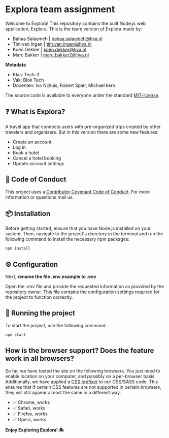 # Explora team assignment

Welcome to Explora! This repository contains the built Node.js web application, Explora. This is the team version of Explora made by:
* Bahaa Salaymeh | bahaa.salaymeh@hva.nl
* Tim van Ingen | tim.van.ingen@hva.nl
* Koen Dekker | koen.dekker@hva.nl
* Marc Bakker | marc.bakker2@hva.nl

**Metadata**

- Klas: Tech-3
- Vak: Blok Tech
- Docenten: Ivo Nijhuis, Robert Spier, Michael kern

The source code is available to everyone under the standard [MIT-license](https://github.com/bahaasala/blok-tech-team-b/blob/main/LICENSE).

## ❓ **What is Explora?**
A travel app that connects users with pre-organized trips created by other travelers and organizers. But in this version there are some new features: 

* Create an account
* Log in
* Book a hotel
* Cancel a hotel booking
* Update account settings

## 🤝 **Code of Conduct**

This project uses a [Contributor Covenant Code of Conduct](https://github.com/bahaasala/blok-tech-team-b/blob/main/CODE_OF_CONDUCT.md). For more information or questions mail us.

## 📦 **Installation**

Before getting started, ensure that you have Node.js installed on your system. Then, navigate to the project's directory in the terminal and run the following command to install the necessary npm packages:

```js
npm install
```

## ⚙️ **Configuration**

Next, **rename the file .env.example to .env**

Open the .env file and provide the requested information as provided by the repository owner. This file contains the configuration settings required for the project to function correctly.

## 🚀 **Running the project**

To start the project, use the following command:

```js
npm start
```

## How is the browser support? Does the feature work in all browsers?
So far, we have tested the site on the following browsers. You just need to enable location on your computer, and possibly on a per-browser basis.
Additionally, we have applied a [CSS prefixer](https://autoprefixer.github.io/) to our CSS/SASS code. This ensures that if certain CSS features are not supported in certain browsers, they will still appear almost the same in a different way.
* ✅ Chrome, works 
* ✅ Safari, works 
* ✅ Firefox, works 
* ✅ Opera, works


**Enjoy Exploring Explora! 🏝**
